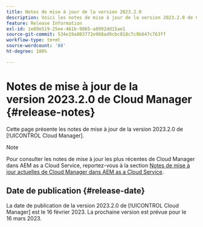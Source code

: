 ```yaml
---
title: Notes de mise à jour de la version 2023.2.0
description: Voici les notes de mise à jour de la version 2023.2.0 de Cloud Manager.
feature: Release Information
exl-id: 1e89e519-25ee-461b-9865-a8992dd15ae1
source-git-commit: 534e19a803772e968ad9cbc018c7c9b647c763ff
workflow-type: tm+mt
source-wordcount: '88'
ht-degree: 100%

---
```


# Notes de mise à jour de la version 2023.2.0 de Cloud Manager {#release-notes}

Cette page présente les notes de mise à jour de la version 2023.2.0 de [!UICONTROL Cloud Manager].

>[!NOTE]
>
>Pour consulter les notes de mise à jour les plus récentes de Cloud Manager dans AEM as a Cloud Service, reportez-vous à la section [Notes de mise à jour actuelles de Cloud Manager dans AEM as a Cloud Service](https://experienceleague.adobe.com/docs/experience-manager-cloud-service/content/implementing/using-cloud-manager/release-notes-cloud-manager/release-notes-cm-current.html?lang=fr).

## Date de publication {#release-date}

La date de publication de la version 2023.2.0 de [!UICONTROL Cloud Manager] est le 16 février 2023. La prochaine version est prévue pour le 16 mars 2023.
